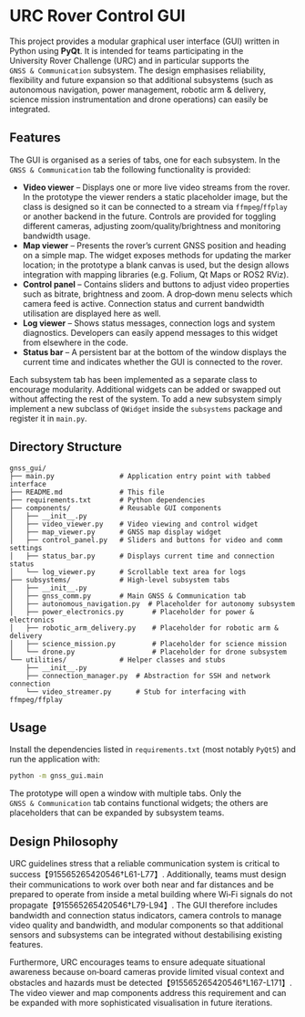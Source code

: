 # URC Rover Control GUI

This project provides a modular graphical user interface (GUI) written in
Python using **PyQt**.  It is intended for teams participating in the
University Rover Challenge (URC) and in particular supports the
``GNSS & Communication`` subsystem.  The design emphasises reliability,
flexibility and future expansion so that additional subsystems (such as
autonomous navigation, power management, robotic arm & delivery, science
mission instrumentation and drone operations) can easily be integrated.

## Features

The GUI is organised as a series of tabs, one for each subsystem.  In the
``GNSS & Communication`` tab the following functionality is provided:

- **Video viewer** – Displays one or more live video streams from the rover.
  In the prototype the viewer renders a static placeholder image, but the
  class is designed so it can be connected to a stream via `ffmpeg`/`ffplay`
  or another backend in the future.  Controls are provided for toggling
  different cameras, adjusting zoom/quality/brightness and monitoring
  bandwidth usage.
- **Map viewer** – Presents the rover’s current GNSS position and heading
  on a simple map.  The widget exposes methods for updating the marker
  location; in the prototype a blank canvas is used, but the design allows
  integration with mapping libraries (e.g. Folium, Qt Maps or ROS2 RViz).
- **Control panel** – Contains sliders and buttons to adjust video
  properties such as bitrate, brightness and zoom.  A drop‑down menu
  selects which camera feed is active.  Connection status and current
  bandwidth utilisation are displayed here as well.
- **Log viewer** – Shows status messages, connection logs and system
  diagnostics.  Developers can easily append messages to this widget from
  elsewhere in the code.
- **Status bar** – A persistent bar at the bottom of the window displays
  the current time and indicates whether the GUI is connected to the rover.

Each subsystem tab has been implemented as a separate class to encourage
modularity.  Additional widgets can be added or swapped out without
affecting the rest of the system.  To add a new subsystem simply
implement a new subclass of `QWidget` inside the `subsystems` package and
register it in `main.py`.

## Directory Structure

```
gnss_gui/
├── main.py                # Application entry point with tabbed interface
├── README.md              # This file
├── requirements.txt       # Python dependencies
├── components/            # Reusable GUI components
│   ├── __init__.py
│   ├── video_viewer.py    # Video viewing and control widget
│   ├── map_viewer.py      # GNSS map display widget
│   ├── control_panel.py   # Sliders and buttons for video and comm settings
│   ├── status_bar.py      # Displays current time and connection status
│   └── log_viewer.py      # Scrollable text area for logs
├── subsystems/            # High‑level subsystem tabs
│   ├── __init__.py
│   ├── gnss_comm.py       # Main GNSS & Communication tab
│   ├── autonomous_navigation.py  # Placeholder for autonomy subsystem
│   ├── power_electronics.py       # Placeholder for power & electronics
│   ├── robotic_arm_delivery.py    # Placeholder for robotic arm & delivery
│   ├── science_mission.py         # Placeholder for science mission
│   └── drone.py                   # Placeholder for drone subsystem
└── utilities/             # Helper classes and stubs
    ├── __init__.py
    ├── connection_manager.py  # Abstraction for SSH and network connection
    └── video_streamer.py      # Stub for interfacing with ffmpeg/ffplay
```

## Usage

Install the dependencies listed in ``requirements.txt`` (most notably
``PyQt5``) and run the application with:

```bash
python -m gnss_gui.main
```

The prototype will open a window with multiple tabs.  Only the
``GNSS & Communication`` tab contains functional widgets; the others are
placeholders that can be expanded by subsystem teams.

## Design Philosophy

URC guidelines stress that a reliable communication system is critical to
success【915565265420546†L61-L77】.  Additionally, teams must design their
communications to work over both near and far distances and be prepared
to operate from inside a metal building where Wi‑Fi signals do not
propagate【915565265420546†L79-L94】.  The GUI therefore includes bandwidth
and connection status indicators, camera controls to manage video quality
and bandwidth, and modular components so that additional sensors and
subsystems can be integrated without destabilising existing features.

Furthermore, URC encourages teams to ensure adequate situational
awareness because on‑board cameras provide limited visual context and
obstacles and hazards must be detected【915565265420546†L167-L171】.  The
video viewer and map components address this requirement and can be
expanded with more sophisticated visualisation in future iterations.
